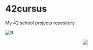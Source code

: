 # 42cursus
My 42 school projects repository

![ft](https://user-images.githubusercontent.com/114330677/232307036-6a206ba8-5c8d-4925-bd17-c4a381c50641.jpg)

<p align="center"><img src= "https://user-images.githubusercontent.com/114330677/232332298-7bf3deb1-b125-4ffa-8765-e3fe92ba8634.jpg"></p>

